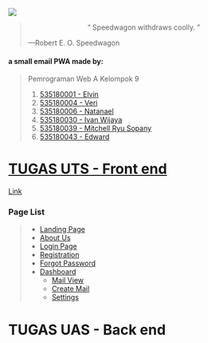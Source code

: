 ![](Assets/Speedwagon.jpg)

> <center>“ Speedwagon withdraws coolly. ”</center>
>
> —Robert E. O. Speedwagon

#### a small email PWA made by:

> Pemrograman Web A Kelompok 9
>
> 1. [535180001 - Elvin](https://github.com/orgs/A-WebProgramming-Kelompok-9/people/535180001)
> 2. [535180004 - Veri](https://github.com/orgs/A-WebProgramming-Kelompok-9/people/Veri9)
> 3. [535180006 - Natanael](https://github.com/orgs/A-WebProgramming-Kelompok-9/people/Natanael535180006)
> 4. [535180030 - Ivan Wijaya](https://github.com/orgs/A-WebProgramming-Kelompok-9/people/yuriko192)
> 5. [535180039 - Mitchell Ryu Sopany](https://github.com/orgs/A-WebProgramming-Kelompok-9/people/Kudryavkax)
> 6. [535180043 - Edward](https://github.com/orgs/A-WebProgramming-Kelompok-9/people/ED535180043)

# [TUGAS UTS - Front end](https://speedmail.netlify.app/)

[Link](https://speedmail.netlify.app/)

### Page List

> - [Landing Page](https://speedmail.netlify.app/)
> - [About Us](https://speedmail.netlify.app/AboutUs/)
> - [Login Page](https://speedmail.netlify.app/Login/)
> - [Registration](https://speedmail.netlify.app/Register/)
> - [Forgot Password](https://speedmail.netlify.app/ForgotUs/)
> - [Dashboard](https://speedmail.netlify.app/Dashboard/)
>   - [Mail View](https://speedmail.netlify.app/Dashboard/View/)
>   - [Create Mail](https://speedmail.netlify.app/Dashboard/Create/)
>   - [Settings](https://speedmail.netlify.app/Dashboard/Settings/)

# TUGAS UAS - Back end

